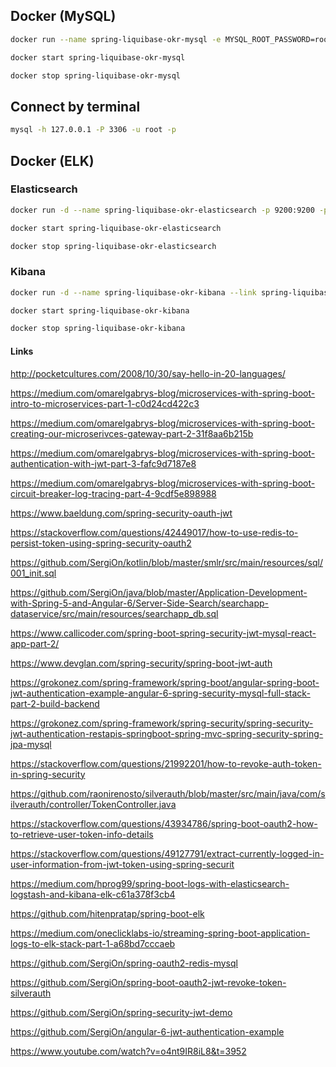 ## Docker (MySQL)

```bash
docker run --name spring-liquibase-okr-mysql -e MYSQL_ROOT_PASSWORD=root -p 3306:3306 -d mysql
```

```bash
docker start spring-liquibase-okr-mysql
```

```bash
docker stop spring-liquibase-okr-mysql
```

## Connect by terminal

```bash
mysql -h 127.0.0.1 -P 3306 -u root -p
```


## Docker (ELK)

### Elasticsearch

```bash
docker run -d --name spring-liquibase-okr-elasticsearch -p 9200:9200 -p 9300:9300 -e "discovery.type=single-node" elasticsearch:6.5.4
```

```bash
docker start spring-liquibase-okr-elasticsearch
```

```bash
docker stop spring-liquibase-okr-elasticsearch
```


### Kibana

```bash
docker run -d --name spring-liquibase-okr-kibana --link spring-liquibase-okr-elasticsearch:elasticsearch -p 5601:5601 kibana:6.5.4
```

```bash
docker start spring-liquibase-okr-kibana
```

```bash
docker stop spring-liquibase-okr-kibana
```



#### Links

http://pocketcultures.com/2008/10/30/say-hello-in-20-languages/

https://medium.com/omarelgabrys-blog/microservices-with-spring-boot-intro-to-microservices-part-1-c0d24cd422c3

https://medium.com/omarelgabrys-blog/microservices-with-spring-boot-creating-our-microserivces-gateway-part-2-31f8aa6b215b

https://medium.com/omarelgabrys-blog/microservices-with-spring-boot-authentication-with-jwt-part-3-fafc9d7187e8

https://medium.com/omarelgabrys-blog/microservices-with-spring-boot-circuit-breaker-log-tracing-part-4-9cdf5e898988

https://www.baeldung.com/spring-security-oauth-jwt

https://stackoverflow.com/questions/42449017/how-to-use-redis-to-persist-token-using-spring-security-oauth2

https://github.com/SergiOn/kotlin/blob/master/smlr/src/main/resources/sql/001_init.sql

https://github.com/SergiOn/java/blob/master/Application-Development-with-Spring-5-and-Angular-6/Server-Side-Search/searchapp-dataservice/src/main/resources/searchapp_db.sql

https://www.callicoder.com/spring-boot-spring-security-jwt-mysql-react-app-part-2/

https://www.devglan.com/spring-security/spring-boot-jwt-auth

https://grokonez.com/spring-framework/spring-boot/angular-spring-boot-jwt-authentication-example-angular-6-spring-security-mysql-full-stack-part-2-build-backend

https://grokonez.com/spring-framework/spring-security/spring-security-jwt-authentication-restapis-springboot-spring-mvc-spring-security-spring-jpa-mysql

https://stackoverflow.com/questions/21992201/how-to-revoke-auth-token-in-spring-security

https://github.com/raonirenosto/silverauth/blob/master/src/main/java/com/silverauth/controller/TokenController.java

https://stackoverflow.com/questions/43934786/spring-boot-oauth2-how-to-retrieve-user-token-info-details

https://stackoverflow.com/questions/49127791/extract-currently-logged-in-user-information-from-jwt-token-using-spring-securit

https://medium.com/hprog99/spring-boot-logs-with-elasticsearch-logstash-and-kibana-elk-c61a378f3cb4

https://github.com/hitenpratap/spring-boot-elk

https://medium.com/oneclicklabs-io/streaming-spring-boot-application-logs-to-elk-stack-part-1-a68bd7cccaeb

https://github.com/SergiOn/spring-oauth2-redis-mysql

https://github.com/SergiOn/spring-boot-oauth2-jwt-revoke-token-silverauth

https://github.com/SergiOn/spring-security-jwt-demo

https://github.com/SergiOn/angular-6-jwt-authentication-example

https://www.youtube.com/watch?v=o4nt9IR8iL8&t=3952
